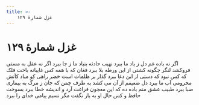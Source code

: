 ```yaml
---
title: >-
    غزل شمارهٔ ۱۲۹
---
```

# غزل شمارهٔ ۱۲۹

اگر نه باده غم دل ز یاد ما ببرد
نهیب حادثه بنیاد ما ز جا ببرد
اگر نه عقل به مستی فروکشد لنگر
چگونه کشتی از این ورطه بلا ببرد
فغان که با همه کس غایبانه باخت فلک
که کس نبود که دستی از این دغا ببرد
گذار بر ظلمات است خضر راهی کو
مباد کآتش محرومی آب ما ببرد
دل ضعیفم از آن می کشد به طرف چمن
که جان ز مرگ به بیماری صبا ببرد
طبیب عشق منم باده ده که این معجون
فراغت آرد و اندیشه خطا ببرد
بسوخت حافظ و کس حال او به یار نگفت
مگر نسیم پیامی خدای را ببرد
